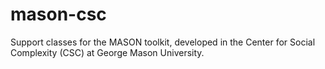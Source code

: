 # mason-csc
Support classes for the MASON toolkit, developed in the Center for Social Complexity (CSC) at George Mason University.

